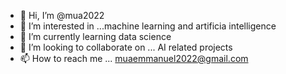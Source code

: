 - 👋 Hi, I’m @mua2022
- 👀 I’m interested in ...machine learning and artificia intelligence
- 🌱 I’m currently learning data science
- 💞️ I’m looking to collaborate on ... AI related projects
- 📫 How to reach me ... muaemmanuel2022@gmail.com

<!---
mua2022/mua2022 is a ✨ special ✨ repository because its `README.md` (this file) appears on your GitHub profile.
You can click the Preview link to take a look at your changes.
--->
